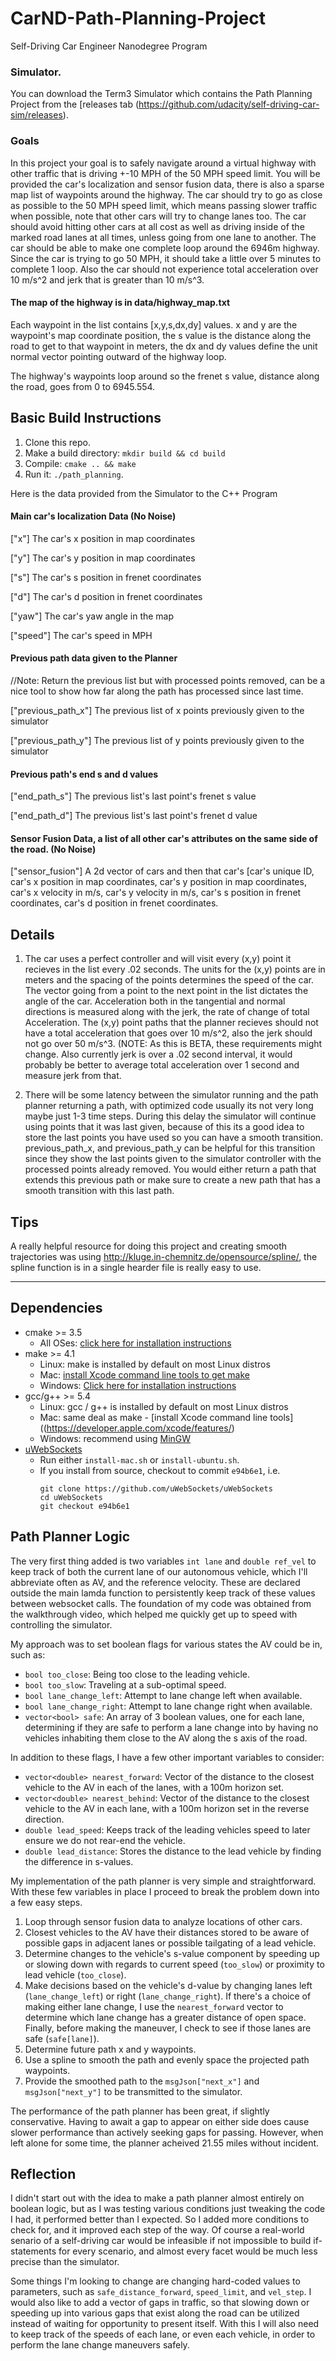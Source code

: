 # CarND-Path-Planning-Project
Self-Driving Car Engineer Nanodegree Program

### Simulator.
You can download the Term3 Simulator which contains the Path Planning Project from the [releases tab (https://github.com/udacity/self-driving-car-sim/releases).

### Goals
In this project your goal is to safely navigate around a virtual highway with other traffic that is driving +-10 MPH of the 50 MPH speed limit. You will be provided the car's localization and sensor fusion data, there is also a sparse map list of waypoints around the highway. The car should try to go as close as possible to the 50 MPH speed limit, which means passing slower traffic when possible, note that other cars will try to change lanes too. The car should avoid hitting other cars at all cost as well as driving inside of the marked road lanes at all times, unless going from one lane to another. The car should be able to make one complete loop around the 6946m highway. Since the car is trying to go 50 MPH, it should take a little over 5 minutes to complete 1 loop. Also the car should not experience total acceleration over 10 m/s^2 and jerk that is greater than 10 m/s^3.

#### The map of the highway is in data/highway_map.txt
Each waypoint in the list contains  [x,y,s,dx,dy] values. x and y are the waypoint's map coordinate position, the s value is the distance along the road to get to that waypoint in meters, the dx and dy values define the unit normal vector pointing outward of the highway loop.

The highway's waypoints loop around so the frenet s value, distance along the road, goes from 0 to 6945.554.

## Basic Build Instructions

1. Clone this repo.
2. Make a build directory: `mkdir build && cd build`
3. Compile: `cmake .. && make`
4. Run it: `./path_planning`.

Here is the data provided from the Simulator to the C++ Program

#### Main car's localization Data (No Noise)

["x"] The car's x position in map coordinates

["y"] The car's y position in map coordinates

["s"] The car's s position in frenet coordinates

["d"] The car's d position in frenet coordinates

["yaw"] The car's yaw angle in the map

["speed"] The car's speed in MPH

#### Previous path data given to the Planner

//Note: Return the previous list but with processed points removed, can be a nice tool to show how far along
the path has processed since last time.

["previous_path_x"] The previous list of x points previously given to the simulator

["previous_path_y"] The previous list of y points previously given to the simulator

#### Previous path's end s and d values

["end_path_s"] The previous list's last point's frenet s value

["end_path_d"] The previous list's last point's frenet d value

#### Sensor Fusion Data, a list of all other car's attributes on the same side of the road. (No Noise)

["sensor_fusion"] A 2d vector of cars and then that car's [car's unique ID, car's x position in map coordinates, car's y position in map coordinates, car's x velocity in m/s, car's y velocity in m/s, car's s position in frenet coordinates, car's d position in frenet coordinates.

## Details

1. The car uses a perfect controller and will visit every (x,y) point it recieves in the list every .02 seconds. The units for the (x,y) points are in meters and the spacing of the points determines the speed of the car. The vector going from a point to the next point in the list dictates the angle of the car. Acceleration both in the tangential and normal directions is measured along with the jerk, the rate of change of total Acceleration. The (x,y) point paths that the planner recieves should not have a total acceleration that goes over 10 m/s^2, also the jerk should not go over 50 m/s^3. (NOTE: As this is BETA, these requirements might change. Also currently jerk is over a .02 second interval, it would probably be better to average total acceleration over 1 second and measure jerk from that.

2. There will be some latency between the simulator running and the path planner returning a path, with optimized code usually its not very long maybe just 1-3 time steps. During this delay the simulator will continue using points that it was last given, because of this its a good idea to store the last points you have used so you can have a smooth transition. previous_path_x, and previous_path_y can be helpful for this transition since they show the last points given to the simulator controller with the processed points already removed. You would either return a path that extends this previous path or make sure to create a new path that has a smooth transition with this last path.

## Tips

A really helpful resource for doing this project and creating smooth trajectories was using http://kluge.in-chemnitz.de/opensource/spline/, the spline function is in a single hearder file is really easy to use.

---

## Dependencies

* cmake >= 3.5
  * All OSes: [click here for installation instructions](https://cmake.org/install/)
* make >= 4.1
  * Linux: make is installed by default on most Linux distros
  * Mac: [install Xcode command line tools to get make](https://developer.apple.com/xcode/features/)
  * Windows: [Click here for installation instructions](http://gnuwin32.sourceforge.net/packages/make.htm)
* gcc/g++ >= 5.4
  * Linux: gcc / g++ is installed by default on most Linux distros
  * Mac: same deal as make - [install Xcode command line tools]((https://developer.apple.com/xcode/features/)
  * Windows: recommend using [MinGW](http://www.mingw.org/)
* [uWebSockets](https://github.com/uWebSockets/uWebSockets)
  * Run either `install-mac.sh` or `install-ubuntu.sh`.
  * If you install from source, checkout to commit `e94b6e1`, i.e.
    ```
    git clone https://github.com/uWebSockets/uWebSockets
    cd uWebSockets
    git checkout e94b6e1
    ```

## Path Planner Logic

The very first thing added is two variables `int lane` and `double ref_vel` to keep track of
both the current lane of our autonomous vehicle, which I'll abbreviate often as AV, and the
reference velocity.  These are declared outside the main lamda function to persistently keep track
of these values between websocket calls.  The foundation of my code was obtained from the
walkthrough video, which helped me quickly get up to speed with controlling the simulator.

My approach was to set boolean flags for various states the AV could be in, such as:
* `bool too_close`: Being too close to the leading vehicle.
* `bool too_slow`: Traveling at a sub-optimal speed.
* `bool lane_change_left`: Attempt to lane change left when available.
* `bool lane_change_right`: Attempt to lane change right when available.
* `vector<bool> safe`: An array of 3 boolean values, one for each lane, determining if they are safe to perform a lane change into by having no vehicles inhabiting them close to the AV along the s axis of the road.

In addition to these flags, I have a few other important variables to consider:
* `vector<double> nearest_forward`: Vector of the distance to the closest vehicle to the AV in each of the lanes, with a 100m horizon set.
* `vector<double> nearest_behind`: Vector of the distance to the closest vehicle to the AV in each lane, with a 100m horizon set in the reverse direction.
* `double lead_speed`: Keeps track of the leading vehicles speed to later ensure we do not rear-end the vehicle.
* `double lead_distance`: Stores the distance to the lead vehicle by finding the difference in s-values.

My implementation of the path planner is very simple and straightforward.  With these few variables in place I proceed to break the problem down into a few easy steps.
1. Loop through sensor fusion data to analyze locations of other cars.
2. Closest vehicles to the AV have their distances stored to be aware of possible gaps in adjacent lanes or possible tailgating of a lead vehicle.
3. Determine changes to the vehicle's s-value component by speeding up or slowing down with regards to current speed (`too_slow`) or proximity to lead vehicle (`too_close`).
4. Make decisions based on the vehicle's d-value by changing lanes left (`lane_change_left`) or right (`lane_change_right`).  If there's a choice of making either lane change, I use the `nearest_forward` vector to determine which lane change has a greater distance of open space.  Finally, before making the maneuver, I check to see if those lanes are safe (`safe[lane]`).
5. Determine future path x and y waypoints.
6. Use a spline to smooth the path and evenly space the projected path waypoints.
7. Provide the smoothed path to the `msgJson["next_x"]` and `msgJson["next_y"]` to be transmitted to the simulator.

The performance of the path planner has been great, if slightly conservative.  Having to await a gap to appear on either side does cause slower performance than actively seeking gaps for passing.  However, when left alone for some time, the planner acheived 21.55 miles without incident.

## Reflection

I didn't start out with the idea to make a path planner almost entirely on boolean logic, but as I was testing various conditions just tweaking the code I had, it performed better than I expected.  So I added more conditions to check for, and it improved each step of the way.  Of course a real-world senario of a self-driving car would be infeasible if not impossible to build if-statements for every scenario, and almost every facet would be much less precise than the simulator.

Some things I'm looking to change are changing hard-coded values to parameters, such as `safe_distance_forward`, `speed_limit`, and `vel_step`.  I would also like to add a vector of gaps in traffic, so that slowing down or speeding up into various gaps that exist along the road can be utilized instead of waiting for opportunity to present itself.  With this I will also need to keep track of the speeds of each lane, or even each vehicle, in order to perform the lane change maneuvers safely.
